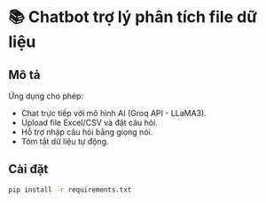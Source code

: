 # 📚 Chatbot trợ lý phân tích file dữ liệu

## Mô tả
Ứng dụng cho phép:
- Chat trực tiếp với mô hình AI (Groq API - LLaMA3).
- Upload file Excel/CSV và đặt câu hỏi.
- Hỗ trợ nhập câu hỏi bằng giọng nói.
- Tóm tắt dữ liệu tự động.

## Cài đặt
```bash
pip install -r requirements.txt
